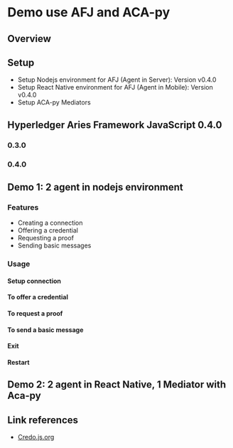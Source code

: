 # Demo use AFJ and ACA-py

## Overview

## Setup

- Setup Nodejs environment for AFJ (Agent in Server): Version v0.4.0
- Setup React Native environment for AFJ (Agent in Mobile): Version v0.4.0
- Setup ACA-py Mediators 

## Hyperledger Aries Framework JavaScript 0.4.0

### 0.3.0

### 0.4.0


##  Demo 1: 2 agent in nodejs environment

### Features
- Creating a connection
- Offering a credential 
- Requesting a proof
- Sending basic messages

### Usage

#### Setup connection

#### To offer a credential 

#### To request a proof

#### To send a basic message

#### Exit

#### Restart

## Demo 2: 2 agent in React Native, 1 Mediator with Aca-py


## Link references

- [Credo.js.org](https://credo.js.org/)
